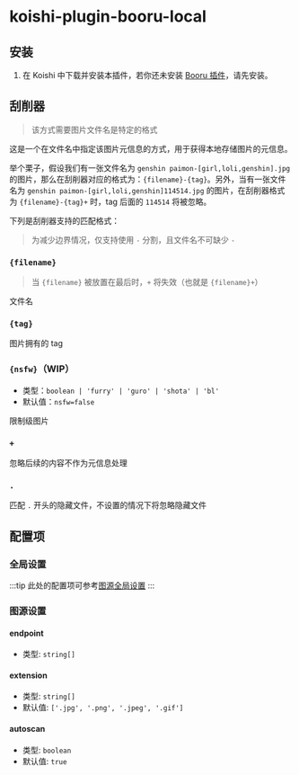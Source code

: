# koishi-plugin-booru-local

## 安装

1. 在 Koishi 中下载并安装本插件，若你还未安装 [Booru 插件](../index.md)，请先安装。

## 刮削器

> 该方式需要图片文件名是特定的格式

这是一个在文件名中指定该图片元信息的方式，用于获得本地存储图片的元信息。

举个栗子，假设我们有一张文件名为 `genshin paimon-[girl,loli,genshin].jpg` 的图片，那么在刮削器对应的格式为：`{filename}-{tag}`。另外，当有一张文件名为 `genshin paimon-[girl,loli,genshin]114514.jpg` 的图片，在刮削器格式为 `{filename}-{tag}+` 时，tag 后面的 `114514` 将被忽略。

下列是刮削器支持的匹配格式：

> 为减少边界情况，仅支持使用 `-` 分割，且文件名不可缺少 `-`

### `{filename}`

> 当 `{filename}` 被放置在最后时，`+` 将失效（也就是 `{filename}+`）

文件名

### `{tag}`

图片拥有的 tag

### `{nsfw}`（WIP）

- 类型：`boolean | 'furry' | 'guro' | 'shota' | 'bl'`
- 默认值：`nsfw=false`

限制级图片

### `+`

忽略后续的内容不作为元信息处理

### `.`

匹配 `.` 开头的隐藏文件，不设置的情况下将忽略隐藏文件

## 配置项

### 全局设置

:::tip
此处的配置项可参考[图源全局设置](../config#图源全局设置)
:::

### 图源设置

#### endpoint

- 类型: `string[]`

#### extension

- 类型: `string[]`
- 默认值: `['.jpg', '.png', '.jpeg', '.gif']`

#### autoscan

- 类型: `boolean`
- 默认值: `true`
